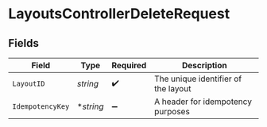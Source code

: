 # LayoutsControllerDeleteRequest


## Fields

| Field                               | Type                                | Required                            | Description                         |
| ----------------------------------- | ----------------------------------- | ----------------------------------- | ----------------------------------- |
| `LayoutID`                          | *string*                            | :heavy_check_mark:                  | The unique identifier of the layout |
| `IdempotencyKey`                    | **string*                           | :heavy_minus_sign:                  | A header for idempotency purposes   |